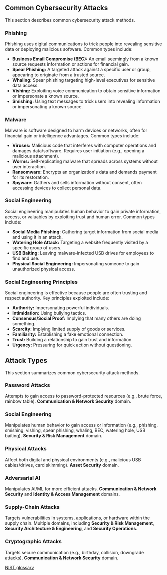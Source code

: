 ## Common Cybersecurity Attacks

This section describes common cybersecurity attack methods.

### Phishing

Phishing uses digital communications to trick people into revealing sensitive data or deploying malicious software.  Common types include:

*   **Business Email Compromise (BEC):** An email seemingly from a known source requests information or actions for financial gain.
*   **Spear Phishing:** A targeted attack against a specific user or group, appearing to originate from a trusted source.
*   **Whaling:** Spear phishing targeting high-level executives for sensitive data access.
*   **Vishing:** Exploiting voice communication to obtain sensitive information or impersonate a known source.
*   **Smishing:** Using text messages to trick users into revealing information or impersonating a known source.

### Malware

Malware is software designed to harm devices or networks, often for financial gain or intelligence advantages. Common types include:

*   **Viruses:** Malicious code that interferes with computer operations and damages data/software. Requires user initiation (e.g., opening a malicious attachment).
*   **Worms:** Self-replicating malware that spreads across systems without user interaction.
*   **Ransomware:** Encrypts an organization's data and demands payment for its restoration.
*   **Spyware:** Gathers and sells information without consent, often accessing devices to collect personal data.

### Social Engineering

Social engineering manipulates human behavior to gain private information, access, or valuables by exploiting trust and human error. Common types include:

*   **Social Media Phishing:** Gathering target information from social media and using it in an attack.
*   **Watering Hole Attack:** Targeting a website frequently visited by a specific group of users.
*   **USB Baiting:** Leaving malware-infected USB drives for employees to find and use.
*   **Physical Social Engineering:** Impersonating someone to gain unauthorized physical access.

### Social Engineering Principles

Social engineering is effective because people are often trusting and respect authority.  Key principles exploited include: 

*   **Authority:** Impersonating powerful individuals.
*   **Intimidation:** Using bullying tactics.
*   **Consensus/Social Proof:** Implying that many others are doing something.
*   **Scarcity:** Implying limited supply of goods or services.
*   **Familiarity:** Establishing a fake emotional connection.
*   **Trust:** Building a relationship to gain trust and information.
*   **Urgency:** Pressuring for quick action without questioning.

## Attack Types

This section summarizes common cybersecurity attack methods.

### Password Attacks

Attempts to gain access to password-protected resources (e.g., brute force, rainbow table).  **Communication & Network Security** domain.

### Social Engineering

Manipulates human behavior to gain access or information (e.g., phishing, smishing, vishing, spear phishing, whaling, BEC, watering hole, USB baiting). **Security & Risk Management** domain.

### Physical Attacks

Affect both digital and physical environments (e.g., malicious USB cables/drives, card skimming). **Asset Security** domain.

### Adversarial AI

Manipulates AI/ML for more efficient attacks. **Communication & Network Security** and **Identity & Access Management** domains.

### Supply-Chain Attacks

Targets vulnerabilities in systems, applications, or hardware within the supply chain.  Multiple domains, including **Security & Risk Management**, **Security Architecture & Engineering**, and **Security Operations**.

### Cryptographic Attacks

Targets secure communication (e.g., birthday, collision, downgrade attacks). **Communication & Network Security** domain.

[NIST glossary](https://csrc.nist.gov/glossary/term/nist)
